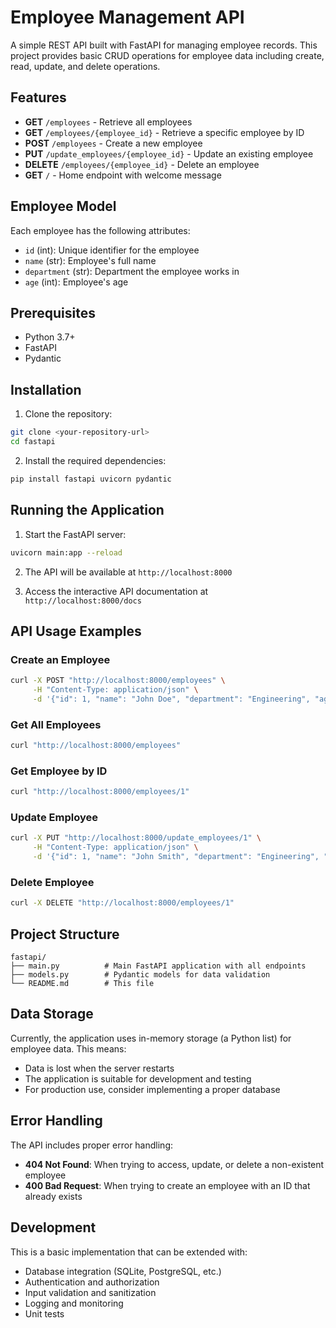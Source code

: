 # Employee Management API

A simple REST API built with FastAPI for managing employee records. This project provides basic CRUD operations for employee data including create, read, update, and delete operations.

## Features

- **GET** `/employees` - Retrieve all employees
- **GET** `/employees/{employee_id}` - Retrieve a specific employee by ID
- **POST** `/employees` - Create a new employee
- **PUT** `/update_employees/{employee_id}` - Update an existing employee
- **DELETE** `/employees/{employee_id}` - Delete an employee
- **GET** `/` - Home endpoint with welcome message

## Employee Model

Each employee has the following attributes:

- `id` (int): Unique identifier for the employee
- `name` (str): Employee's full name
- `department` (str): Department the employee works in
- `age` (int): Employee's age

## Prerequisites

- Python 3.7+
- FastAPI
- Pydantic

## Installation

1. Clone the repository:

```bash
git clone <your-repository-url>
cd fastapi
```

2. Install the required dependencies:

```bash
pip install fastapi uvicorn pydantic
```

## Running the Application

1. Start the FastAPI server:

```bash
uvicorn main:app --reload
```

2. The API will be available at `http://localhost:8000`

3. Access the interactive API documentation at `http://localhost:8000/docs`

## API Usage Examples

### Create an Employee

```bash
curl -X POST "http://localhost:8000/employees" \
     -H "Content-Type: application/json" \
     -d '{"id": 1, "name": "John Doe", "department": "Engineering", "age": 30}'
```

### Get All Employees

```bash
curl "http://localhost:8000/employees"
```

### Get Employee by ID

```bash
curl "http://localhost:8000/employees/1"
```

### Update Employee

```bash
curl -X PUT "http://localhost:8000/update_employees/1" \
     -H "Content-Type: application/json" \
     -d '{"id": 1, "name": "John Smith", "department": "Engineering", "age": 31}'
```

### Delete Employee

```bash
curl -X DELETE "http://localhost:8000/employees/1"
```

## Project Structure

```
fastapi/
├── main.py          # Main FastAPI application with all endpoints
├── models.py        # Pydantic models for data validation
└── README.md        # This file
```

## Data Storage

Currently, the application uses in-memory storage (a Python list) for employee data. This means:

- Data is lost when the server restarts
- The application is suitable for development and testing
- For production use, consider implementing a proper database

## Error Handling

The API includes proper error handling:

- **404 Not Found**: When trying to access, update, or delete a non-existent employee
- **400 Bad Request**: When trying to create an employee with an ID that already exists

## Development

This is a basic implementation that can be extended with:

- Database integration (SQLite, PostgreSQL, etc.)
- Authentication and authorization
- Input validation and sanitization
- Logging and monitoring
- Unit tests

